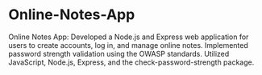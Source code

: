 # Online-Notes-App
Online Notes App: Developed a Node.js and Express web application for users to create accounts, log in, and manage online notes. Implemented password strength validation using the OWASP standards. Utilized JavaScript, Node.js, Express, and the check-password-strength package.
